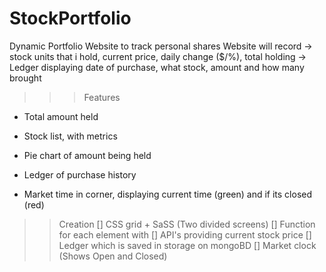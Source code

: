 # StockPortfolio

Dynamic Portfolio Website to track personal shares
Website will record -> stock units that i hold, current price, daily change ($/%), total holding
                    -> Ledger displaying date of purchase, what stock, amount and how many brought

>>> Features
- Total amount held
- Stock list, with metrics
- Pie chart of amount being held

- Ledger of purchase history
- Market time in corner, displaying current time (green) and if its closed (red)

>> Creation
[] CSS grid + SaSS (Two divided screens)
[] Function for each element with 
[] API's providing current stock price
[] Ledger which is saved in storage on mongoBD
[] Market clock (Shows Open and Closed)
